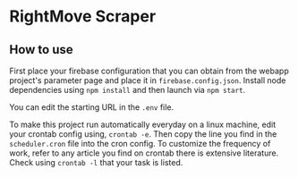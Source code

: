 # RightMove Scraper

## How to use

First place your firebase configuration that you can obtain from the webapp project's parameter page and place it in `firebase.config.json`. Install node dependencies using `npm install` and then launch via `npm start`.

You can edit the starting URL in the `.env` file.

To make this project run automatically everyday on a linux machine, edit your crontab config using, `crontab -e`. Then copy the line you find in the `scheduler.cron` file into the cron config. To customize the frequency of work, refer to any article you find on crontab there is extensive literature. Check using `crontab -l` that your task is listed.

